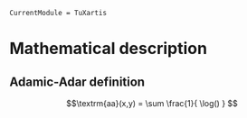 ```@meta
CurrentModule = TuXartis
```

# Mathematical description

## Adamic-Adar definition

```math
\textrm{aa}(x,y) = \sum \frac{1}{ \log() }  
```
